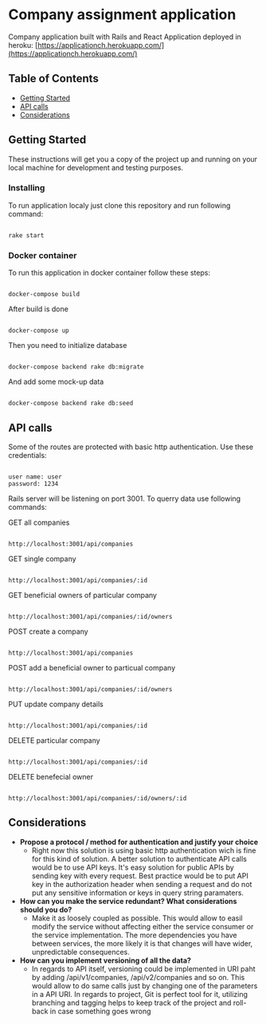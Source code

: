 
# Company assignment application

  

Company application built with Rails and React
Application deployed in heroku: [https://applicationch.herokuapp.com/](https://applicationch.herokuapp.com/)

## Table of Contents

- [Getting Started](#getting-started)
- [API calls](#api-calls)
- [Considerations](#considerations)

  

## Getting Started

  

These instructions will get you a copy of the project up and running on your local machine for development and testing purposes.

  

### Installing

  

To run application localy just clone this repository and run following command:

  

```

rake start

```

  

### Docker container

  

To run this application in docker container follow these steps:

  

```

docker-compose build

```

After build is done

  

```

docker-compose up

```

Then you need to initialize database

  

```

docker-compose backend rake db:migrate

```

  

And add some mock-up data

  

```

docker-compose backend rake db:seed

```

  

## API calls

  Some of the routes are protected with basic http authentication. Use these credentials:
```

user name: user
password: 1234

```

Rails server will be listening on port 3001. To querry data use following commands:

GET all companies
```

http://localhost:3001/api/companies

```
GET single company
```

http://localhost:3001/api/companies/:id

```
GET beneficial owners of particular company
```

http://localhost:3001/api/companies/:id/owners

```
POST create a company
```

http://localhost:3001/api/companies

```
POST add a beneficial owner to particual company
```

http://localhost:3001/api/companies/:id/owners

```
PUT update company details
```

http://localhost:3001/api/companies/:id

```
DELETE particular company
```

http://localhost:3001/api/companies/:id

```
DELETE benefecial owner
```

http://localhost:3001/api/companies/:id/owners/:id

```
## Considerations
- **Propose a protocol / method for authentication and justify your choice**
  - Right now this solution is using basic http authentication wich is fine for this kind of solution. A better solution to authenticate API calls would be to use API keys. It's easy solution for public APIs by sending key with every request. Best practice would be to put API key in the authorization header when sending a request and do not put any sensitive information or keys in query string paramaters.   
- **How can you make the service redundant? What considerations should you do?**
  - Make it as loosely coupled as possible. This would allow to easil modify the service without affecting either the service consumer or the service implementation. The more dependencies you have between services, the more likely it is that changes will have wider, unpredictable consequences.
- **How can you implement versioning of all the data?**
  - In regards to API itself, versioning could be implemented in URI paht by adding /api/v1/companies, /api/v2/companies and so on. This would allow to do same calls just by changing one of the parameters in a API URI. In regards to project, Git is perfect tool for it, utilizing branching and tagging helps to keep track of the project and roll-back in case something goes wrong
    